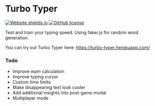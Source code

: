 # Turbo Typer
[![Website shields.io](https://img.shields.io/website-up-down-green-red/http/shields.io.svg)](https://turbo-typer.herokuapp.com)
[![GitHub license](https://img.shields.io/github/license/Naereen/StrapDown.js.svg)](https://github.com/Naereen/StrapDown.js/blob/master/LICENSE)

Test and train your typing speed. Using faker.js for random word generation.

You can try out Turbo Typer here: https://turbo-typer.herokuapp.com/



### Todo
- Improve wpm calculation
- Improve typing cursor
- Custom time limits
- Make disappearing text look cooler
- Add additional insights into post-game modal
- Multiplayer mode
